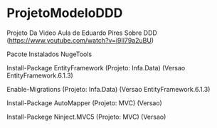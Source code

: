 # ProjetoModeloDDD
Projeto Da Video Aula de Eduardo Pires Sobre DDD (https://www.youtube.com/watch?v=i9Il79a2uBU)

Pacote Instalados
NugeTools

Install-Package EntityFramework (Projeto: Infa.Data) (Versao EntityFramework.6.1.3)

Enable-Migrations               (Projeto: Infa.Data) (Versao EntityFramework.6.1.3)

Install-Package AutoMapper  (Projeto: MVC) (Versao)

Install-Packege Ninject.MVC5 (Projeto: MVC) (Versao)

